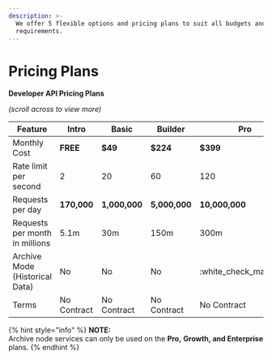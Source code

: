 ```yaml
---
description: >-
  We offer 5 flexible options and pricing plans to suit all budgets and
  requirements.
---
```


# Pricing Plans

**Developer API Pricing Plans**

_(scroll across to view more)_

| **Feature**                    | **Intro**   | **Basic**     | **Builder**   | **Pro**                 | **Growth**              | Enterprise              |
| ------------------------------ | ----------- | ------------- | ------------- | ----------------------- | ----------------------- | ----------------------- |
| Monthly Cost                   | **FREE**    | **$49**       | **$224**      | **$399**                | **$799**                | **$2500+**              |
| Rate limit per second          | 2           | 20            | 60            | 120                     | 240                     | 500+ (scales to 10,000) |
| Requests per day               | **170,000** | **1,000,000** | **5,000,000** | **10,000,000**          | **20,000,000**          | **Unlimited**           |
| Requests per month in millions | 5.1m        | 30m           | 150m          | 300m                    | 600m                    | Unlimited               |
| Archive Mode (Historical Data) | No          | No            | No            | :white\_check\_mark:YES | :white\_check\_mark:YES | :white\_check\_mark:YES |
| Terms                          | No Contract | No Contract   | No Contract   | No Contract             | No Contract             | Contract Required       |

{% hint style="info" %}
**NOTE:**\
Archive node services can only be used on the **Pro,** **Growth, and Enterprise** plans.
{% endhint %}
